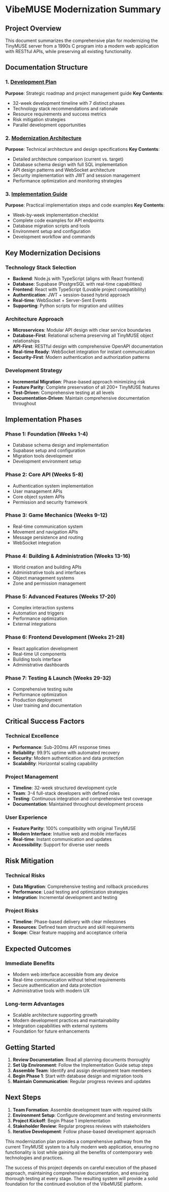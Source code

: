 # VibeMUSE Modernization Summary

## Project Overview

This document summarizes the comprehensive plan for modernizing the TinyMUSE server from a 1990s C program into a modern web application with RESTful APIs, while preserving all existing functionality.

## Documentation Structure

### 1. [Development Plan](DEVELOPMENT_PLAN.md)
**Purpose**: Strategic roadmap and project management guide
**Key Contents**:
- 32-week development timeline with 7 distinct phases
- Technology stack recommendations and rationale
- Resource requirements and success metrics
- Risk mitigation strategies
- Parallel development opportunities

### 2. [Modernization Architecture](MODERNIZATION_ARCHITECTURE.md)
**Purpose**: Technical architecture and design specifications
**Key Contents**:
- Detailed architecture comparison (current vs. target)
- Database schema design with full SQL implementation
- API design patterns and WebSocket architecture
- Security implementation with JWT and session management
- Performance optimization and monitoring strategies

### 3. [Implementation Guide](IMPLEMENTATION_GUIDE.md)
**Purpose**: Practical implementation steps and code examples
**Key Contents**:
- Week-by-week implementation checklist
- Complete code examples for API endpoints
- Database migration scripts and tools
- Environment setup and configuration
- Development workflow and commands

## Key Modernization Decisions

### Technology Stack Selection
- **Backend**: Node.js with TypeScript (aligns with React frontend)
- **Database**: Supabase (PostgreSQL with real-time capabilities)
- **Frontend**: React with TypeScript (Lovable project compatibility)
- **Authentication**: JWT + session-based hybrid approach
- **Real-time**: WebSocket + Server-Sent Events
- **Supporting**: Python scripts for migration and utilities

### Architecture Approach
- **Microservices**: Modular API design with clear service boundaries
- **Database-First**: Relational schema preserving all TinyMUSE object relationships
- **API-First**: RESTful design with comprehensive OpenAPI documentation
- **Real-time Ready**: WebSocket integration for instant communication
- **Security-First**: Modern authentication and authorization patterns

### Development Strategy
- **Incremental Migration**: Phase-based approach minimizing risk
- **Feature Parity**: Complete preservation of all 200+ TinyMUSE features
- **Test-Driven**: Comprehensive testing at all levels
- **Documentation-Driven**: Maintain comprehensive documentation throughout

## Implementation Phases

### Phase 1: Foundation (Weeks 1-4)
- Database schema design and implementation
- Supabase setup and configuration
- Migration tools development
- Development environment setup

### Phase 2: Core API (Weeks 5-8)
- Authentication system implementation
- User management APIs
- Core object system APIs
- Permission and security framework

### Phase 3: Game Mechanics (Weeks 9-12)
- Real-time communication system
- Movement and navigation APIs
- Message persistence and routing
- WebSocket integration

### Phase 4: Building & Administration (Weeks 13-16)
- World creation and building APIs
- Administrative tools and interfaces
- Object management systems
- Zone and permission management

### Phase 5: Advanced Features (Weeks 17-20)
- Complex interaction systems
- Automation and triggers
- Performance optimization
- External integrations

### Phase 6: Frontend Development (Weeks 21-28)
- React application development
- Real-time UI components
- Building tools interface
- Administrative dashboards

### Phase 7: Testing & Launch (Weeks 29-32)
- Comprehensive testing suite
- Performance optimization
- Production deployment
- User training and documentation

## Critical Success Factors

### Technical Excellence
- **Performance**: Sub-200ms API response times
- **Reliability**: 99.9% uptime with automated recovery
- **Security**: Modern authentication and data protection
- **Scalability**: Horizontal scaling capability

### Project Management
- **Timeline**: 32-week structured development cycle
- **Team**: 3-4 full-stack developers with defined roles
- **Testing**: Continuous integration and comprehensive test coverage
- **Documentation**: Maintained throughout development process

### User Experience
- **Feature Parity**: 100% compatibility with original TinyMUSE
- **Modern Interface**: Intuitive web and mobile interfaces
- **Real-time**: Instant communication and updates
- **Accessibility**: Support for diverse user needs

## Risk Mitigation

### Technical Risks
- **Data Migration**: Comprehensive testing and rollback procedures
- **Performance**: Load testing and optimization strategies
- **Integration**: Incremental development and testing

### Project Risks
- **Timeline**: Phase-based delivery with clear milestones
- **Resources**: Defined team structure and skill requirements
- **Scope**: Clear feature mapping and acceptance criteria

## Expected Outcomes

### Immediate Benefits
- Modern web interface accessible from any device
- Real-time communication without telnet requirements
- Secure authentication and data protection
- Administrative tools with modern UX

### Long-term Advantages
- Scalable architecture supporting growth
- Modern development practices and maintainability
- Integration capabilities with external systems
- Foundation for future enhancements

## Getting Started

1. **Review Documentation**: Read all planning documents thoroughly
2. **Set Up Environment**: Follow the Implementation Guide setup steps
3. **Assemble Team**: Identify and assign development team members
4. **Begin Phase 1**: Start with database design and migration tools
5. **Maintain Communication**: Regular progress reviews and updates

## Next Steps

1. **Team Formation**: Assemble development team with required skills
2. **Environment Setup**: Configure development and testing environments
3. **Project Kickoff**: Begin Phase 1 implementation
4. **Stakeholder Review**: Regular progress reviews with stakeholders
5. **Iterative Development**: Follow phase-based development approach

This modernization plan provides a comprehensive pathway from the current TinyMUSE system to a fully modern web application, ensuring no functionality is lost while gaining all the benefits of contemporary web technologies and practices.

The success of this project depends on careful execution of the phased approach, maintaining comprehensive documentation, and ensuring thorough testing at every stage. The resulting system will provide a solid foundation for the continued evolution of the VibeMUSE platform.